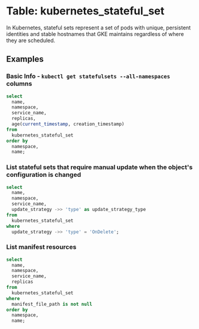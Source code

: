 # Table: kubernetes_stateful_set

In Kubernetes, stateful sets represent a set of pods with unique, persistent identities and stable hostnames that GKE maintains regardless of where they are scheduled.

## Examples

### Basic Info - `kubectl get statefulsets --all-namespaces` columns

```sql
select
  name,
  namespace,
  service_name,
  replicas,
  age(current_timestamp, creation_timestamp)
from
  kubernetes_stateful_set
order by
  namespace,
  name;
```

### List stateful sets that require manual update when the object's configuration is changed

```sql
select
  name,
  namespace,
  service_name,
  update_strategy ->> 'type' as update_strategy_type
from
  kubernetes_stateful_set
where
  update_strategy ->> 'type' = 'OnDelete';
```

### List manifest resources

```sql
select
  name,
  namespace,
  service_name,
  replicas
from
  kubernetes_stateful_set
where
  manifest_file_path is not null
order by
  namespace,
  name;
```
